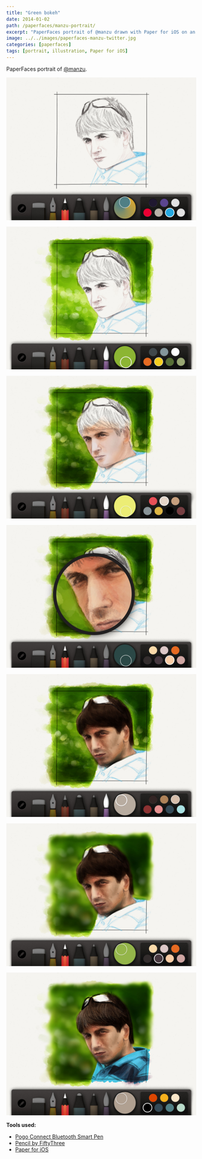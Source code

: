 ```yaml
---
title: "Green bokeh"
date: 2014-01-02
path: /paperfaces/manzu-portrait/
excerpt: "PaperFaces portrait of @manzu drawn with Paper for iOS on an iPad."
image: ../../images/paperfaces-manzu-twitter.jpg
categories: [paperfaces]
tags: [portrait, illustration, Paper for iOS]
---
```


PaperFaces portrait of [@manzu](https://twitter.com/manzu).

![Work in process screenshot](../../images/paperfaces-manzu-process-1-lg.jpg)

![Work in process screenshot](../../images/paperfaces-manzu-process-2-lg.jpg)

![Work in process screenshot](../../images/paperfaces-manzu-process-3-lg.jpg)

![Work in process screenshot](../../images/paperfaces-manzu-process-4-lg.jpg)

![Work in process screenshot](../../images/paperfaces-manzu-process-5-lg.jpg)

![Work in process screenshot](../../images/paperfaces-manzu-process-6-lg.jpg)

![Work in process screenshot](../../images/paperfaces-manzu-process-7-lg.jpg)

**Tools used:**

- [Pogo Connect Bluetooth Smart Pen](https://www.amazon.com/gp/product/B009K448L4/ref=as_li_ss_tl?ie=UTF8&camp=1789&creative=390957&creativeASIN=B009K448L4&linkCode=as2&tag=mademist-20)
- [Pencil by FiftyThree](https://www.amazon.com/FiftyThree-Digital-Stylus-Pencil-iPhone/dp/B01JJBUYR4/ref=as_li_ss_tl?keywords=pencil+53&qid=1550586265&s=gateway&sr=8-3&linkCode=ll1&tag=mademist-20&linkId=0134793cb840affff60f2e45a7f64678&language=en_US)
- [Paper for iOS](https://paper.bywetransfer.com/)
